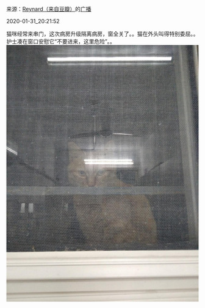 来源：[Reynard（来自豆瓣）](https://www.douban.com/people/2367590/)的[广播](https://www.douban.com/people/2367590/status/2783289733/)


2020-01-31_20:21:52


猫咪经常来串门，这次病房升级隔离病房，窗全关了。。猫在外头叫得特别委屈。。护士凑在窗口安慰它“不要进来，这里危险”。。
![](./pic/2020-01-31_20:21:52-Reynard的广播1.jpg)  

